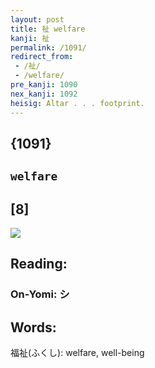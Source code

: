 ```yaml
---
layout: post
title: 祉 welfare
kanji: 祉
permalink: /1091/
redirect_from:
 - /祉/
 - /welfare/
pre_kanji: 1090
nex_kanji: 1092
heisig: Altar . . . footprint.
---
```


## {1091}

## `welfare`

## [8]

<div class="stroke"><img src="E7A589.png" /></div>

## Reading:

### On-Yomi: シ

## Words:

福祉(ふくし): welfare, well-being
